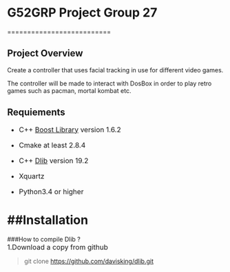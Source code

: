 # G52GRP Project Group 27
==========================

## Project Overview
Create a controller that uses facial tracking in use for different video games.
   
The controller will be made to interact with DosBox in order to play retro games such as pacman, mortal kombat etc.

## Requiements 
<font size=3>    

* C++ [Boost Library](https://sourceforge.net/projects/boost/files/boost/1.62.0/)  version 1.6.2     
   
* Cmake at least 2.8.4     
   
* C++ [Dlib](http://dlib.net/) version 19.2   

* Xquartz
* Python3.4 or higher

</font>


   
##Installation
==========================   
   
###How to compile Dlib ?    
<font size=3> 1.Download a copy from github</font>   
>git clone https://github.com/davisking/dlib.git

